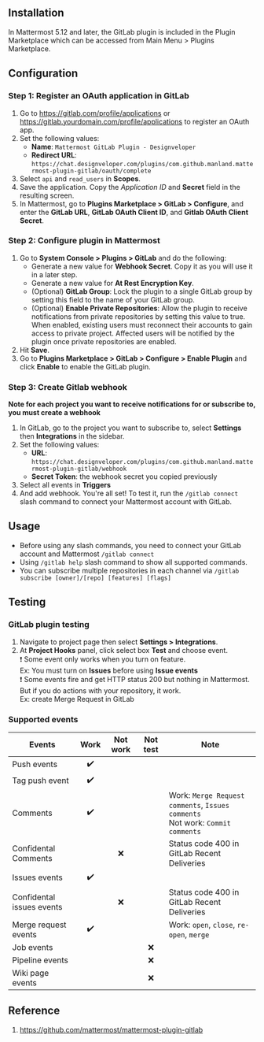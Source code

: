## Installation

In Mattermost 5.12 and later, the GitLab plugin is included in the Plugin Marketplace which can be accessed from Main Menu > Plugins Marketplace. 

## Configuration
### Step 1: Register an OAuth application in GitLab

1. Go to https://gitlab.com/profile/applications or https://gitlab.yourdomain.com/profile/applications to register an OAuth app.
2. Set the following values:
    - **Name**: `Mattermost GitLab Plugin - Designveloper`
    - **Redirect URL**: `https://chat.designveloper.com/plugins/com.github.manland.mattermost-plugin-gitlab/oauth/complete`
3. Select `api` and `read_users` in **Scopes**.
4. Save the application. Copy the *Application ID* and **Secret** field in the resulting screen.
5. In Mattermost, go to **Plugins Marketplace > GitLab > Configure**, and enter the **GitLab URL**, **GitLab OAuth Client ID**, and **Gitlab OAuth Client Secret**.

### Step 2: Configure plugin in Mattermost

1. Go to **System Console > Plugins > GitLab** and do the following:
    - Generate a new value for **Webhook Secret**. Copy it as you will use it in a later step.
    - Generate a new value for **At Rest Encryption Key**.
    - (Optional) **GitLab Group**: Lock the plugin to a single GitLab group by setting this field to the name of your GitLab group.
    - (Optional) **Enable Private Repositories**: Allow the plugin to receive notifications from private repositories by setting this value to true. When enabled, existing users must reconnect their accounts to gain access to private project. Affected users will be notified by the plugin once private repositories are enabled.
2. Hit **Save**.
3. Go to **Plugins Marketplace > GitLab > Configure > Enable Plugin** and click **Enable** to enable the GitLab plugin.

### Step 3: Create Gitlab webhook

**Note for each project you want to receive notifications for or subscribe to, you must create a webhook**

1. In GitLab, go to the project you want to subscribe to, select **Settings** then **Integrations** in the sidebar.
2. Set the following values:
    - **URL**: `https://chat.designveloper.com/plugins/com.github.manland.mattermost-plugin-gitlab/webhook`
    - **Secret Token**: the webhook secret you copied previously
3. Select all events in **Triggers**
4. And add webhook.
You're all set! To test it, run the `/gitlab connect` slash command to connect your Mattermost account with GitLab.

## Usage
- Before using any slash commands, you need to connect your GitLab account and Mattermost `/gitlab connect`
- Using `/gitlab help` slash command to show all supported commands.
- You can subscribe multiple repositories in each channel via `/gitlab subscribe [owner]/[repo] [features] [flags]`

## Testing
### GitLab plugin testing
1. Navigate to project page then select **Settings > Integrations**.
2. At **Project Hooks** panel, click select box **Test** and choose event.</br>
:exclamation: Some event only works when you turn on feature.</br>
Ex: You must turn on **Issues** before using **Issue events**</br>
:exclamation: Some events fire and get HTTP status 200 but nothing in Mattermost. But if you do actions with your repository, it work.</br>
Ex: create Merge Request in GitLab

### Supported events

Events|Work|Not work|Not test|Note
|---|:---:|:---:|:---:|---|
|Push events|:heavy_check_mark:|
|Tag push event|:heavy_check_mark:|
|Comments|:heavy_check_mark:|||Work: `Merge Request comments`, `Issues comments`</br>Not work: `Commit comments`
|Confidental Comments||:x:||Status code 400 in GitLab Recent Deliveries
|Issues events|:heavy_check_mark:
|Confidental issues events||:x:||Status code 400 in GitLab Recent Deliveries
|Merge request events|:heavy_check_mark:|||Work: `open`, `close`, `re-open`, `merge`
|Job events|||:x:
|Pipeline events|||:x:
|Wiki page events|||:x:

## Reference
1. https://github.com/mattermost/mattermost-plugin-gitlab